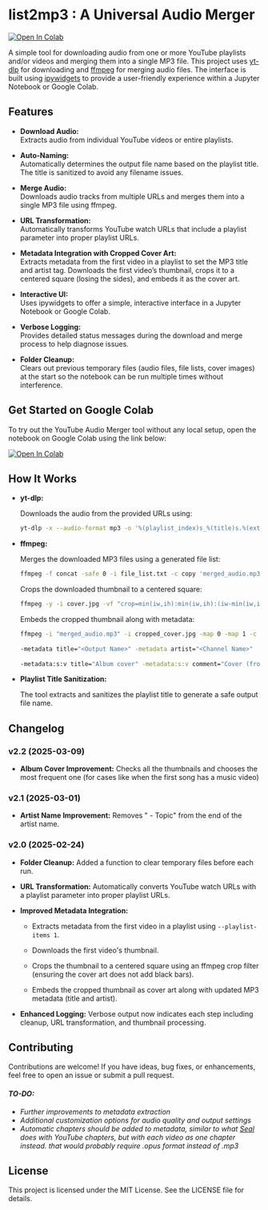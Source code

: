 # list2mp3 : A Universal Audio Merger

[![Open In Colab](https://colab.research.google.com/assets/colab-badge.svg)](https://colab.research.google.com/github/ras0k/list2mp3/blob/main/list2mp3.ipynb)

A simple tool for downloading audio from one or more YouTube  playlists and/or videos and merging them into a single MP3 file. This project uses [yt-dlp](https://github.com/yt-dlp/yt-dlp) for downloading and [ffmpeg](https://ffmpeg.org/) for merging audio files. The interface is built using [ipywidgets](https://ipywidgets.readthedocs.io/) to provide a user-friendly experience within a Jupyter Notebook or Google Colab.

## Features

- **Download Audio:**  
  Extracts audio from individual YouTube videos or entire playlists.

- **Auto-Naming:**  
  Automatically determines the output file name based on the playlist title. The title is sanitized to avoid any filename issues.

- **Merge Audio:**  
  Downloads audio tracks from multiple URLs and merges them into a single MP3 file using ffmpeg.
    
-   **URL Transformation:**  
    Automatically transforms YouTube watch URLs that include a playlist parameter into proper playlist URLs.
    
-   **Metadata Integration with Cropped Cover Art:**  
    Extracts metadata from the first video in a playlist to set the MP3 title and artist tag. Downloads the first video’s thumbnail, crops it to a centered square (losing the sides), and embeds it as the cover art.

- **Interactive UI:**  
  Uses ipywidgets to offer a simple, interactive interface in a Jupyter Notebook or Google Colab.

- **Verbose Logging:**  
  Provides detailed status messages during the download and merge process to help diagnose issues.

-   **Folder Cleanup:**  
    Clears out previous temporary files (audio files, file lists, cover images) at the start so the notebook can be run multiple times without interference.

## Get Started on Google Colab

To try out the YouTube Audio Merger tool without any local setup, open the notebook on Google Colab using the link below:

[![Open In Colab](https://colab.research.google.com/assets/colab-badge.svg)](https://colab.research.google.com/github/ras0k/list2mp3/blob/main/list2mp3.ipynb)

## How It Works

- **yt-dlp:**
  
  Downloads the audio from the provided URLs using:
  ```bash
  yt-dlp -x --audio-format mp3 -o '%(playlist_index)s_%(title)s.%(ext)s' <URL>
  ```

- **ffmpeg:**
  
  Merges the downloaded MP3 files using a generated file list:

  ```bash
  ffmpeg -f concat -safe 0 -i file_list.txt -c copy 'merged_audio.mp3'
  ```

  Crops the downloaded thumbnail to a centered square:
  ```bash
  ffmpeg -y -i cover.jpg -vf "crop=min(iw,ih):min(iw,ih):(iw-min(iw,ih))/2:(ih-min(iw,ih))/2" cropped_cover.jpg
  ```
  Embeds the cropped thumbnail along with metadata:
  ```bash
  ffmpeg -i "merged_audio.mp3" -i cropped_cover.jpg -map 0 -map 1 -c copy -id3v2_version 3 
        
  -metadata title="<Output Name>" -metadata artist="<Channel Name>" 
        
  -metadata:s:v title="Album cover" -metadata:s:v comment="Cover (front)" "temp_<Output Name>.mp3"
  ```
-   **Playlist Title Sanitization:**
    
    The tool extracts and sanitizes the playlist title to generate a safe output file name.

## Changelog

### v2.2 (2025-03-09)

- **Album Cover Improvement:**
Checks all the thumbnails and chooses the most frequent one (for cases like when the first song has a music video)

### v2.1 (2025-03-01)

- **Artist Name Improvement:** Removes " - Topic" from the end of the artist name.

### v2.0 (2025-02-24)

-   **Folder Cleanup:** Added a function to clear temporary files before each run.
    
-   **URL Transformation:** Automatically converts YouTube watch URLs with a playlist parameter into proper playlist URLs.
    
-   **Improved Metadata Integration:**
    
    -   Extracts metadata from the first video in a playlist using `--playlist-items 1`.
        
    -   Downloads the first video's thumbnail.
        
    -   Crops the thumbnail to a centered square using an ffmpeg crop filter (ensuring the cover art does not add black bars).
        
    -   Embeds the cropped thumbnail as cover art along with updated MP3 metadata (title and artist).
        
-   **Enhanced Logging:** Verbose output now indicates each step including cleanup, URL transformation, and thumbnail processing.


    
## Contributing

Contributions are welcome! If you have ideas, bug fixes, or enhancements, feel free to open an issue or submit a pull request.

#### *TO-DO:*

- *Further improvements to metadata extraction*
- *Additional customization options for audio quality and output settings*
- *Automatic chapters should be added to metadata, similar to what [Seal](https://github.com/JunkFood02/Seal) does with YouTube chapters, but with each video as one chapter instead. that would probably require .opus format instead of .mp3*

## License

This project is licensed under the MIT License. See the LICENSE file for details.
